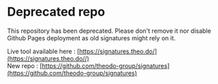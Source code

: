 # Deprecated repo

This repository has been deprecated. Please don't remove it nor disable Github Pages deployment as old signatures might rely on it. 

Live tool available here : [https://signatures.theo.do/](https://signatures.theo.do//)  
New repo : [https://github.com/theodo-group/signatures](https://github.com/theodo-group/signatures) 